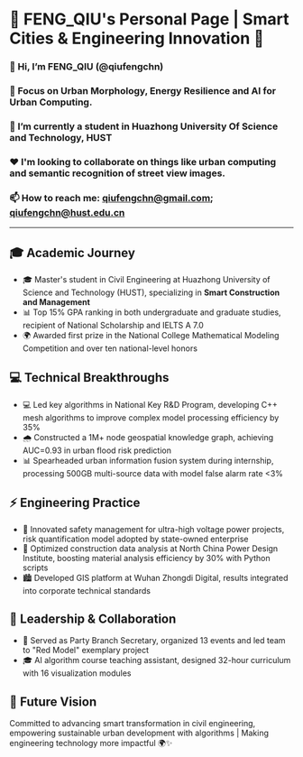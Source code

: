 # 🌟 **FENG_QIU's Personal Page | Smart Cities & Engineering Innovation** 🌟

### 👋 Hi, I’m FENG_QIU (@qiufengchn)
### 👀 Focus on Urban Morphology, Energy Resilience and AI for Urban Computing.
### 🌱 I’m currently a student in Huazhong University Of Science and Technology, HUST
### ❤️ I'm looking to collaborate on things like urban computing and semantic recognition of street view images.
### 📫 How to reach me: qiufengchn@gmail.com; qiufengchn@hust.edu.cn

---

## 🎓 **Academic Journey**  
- 🎓 Master's student in Civil Engineering at Huazhong University of Science and Technology (HUST), specializing in **Smart Construction and Management**  
- 📊 Top 15% GPA ranking in both undergraduate and graduate studies, recipient of National Scholarship and IELTS A 7.0  
- 🌍 Awarded first prize in the National College Mathematical Modeling Competition and over ten national-level honors  

## 💻 **Technical Breakthroughs**  
- 💻 Led key algorithms in National Key R&D Program, developing C++ mesh algorithms to improve complex model processing efficiency by 35%  
- 🌧️ Constructed a 1M+ node geospatial knowledge graph, achieving AUC=0.93 in urban flood risk prediction  
- 📊 Spearheaded urban information fusion system during internship, processing 500GB multi-source data with model false alarm rate <3%  

## ⚡ **Engineering Practice**  
- 🚧 Innovated safety management for ultra-high voltage power projects, risk quantification model adopted by state-owned enterprise  
- 📐 Optimized construction data analysis at North China Power Design Institute, boosting material analysis efficiency by 30% with Python scripts  
- 🏙️ Developed GIS platform at Wuhan Zhongdi Digital, results integrated into corporate technical standards  

## 🤝 **Leadership & Collaboration**  
- 🎯 Served as Party Branch Secretary, organized 13 events and led team to "Red Model" exemplary project  
- 🎓 AI algorithm course teaching assistant, designed 32-hour curriculum with 16 visualization modules  

## 🚀 **Future Vision**  
Committed to advancing smart transformation in civil engineering, empowering sustainable urban development with algorithms | Making engineering technology more impactful 🌍✨  

<!---
qiufengchn/qiufengchn is a ✨ special ✨ repository because its `README.md` (this file) appears on your GitHub profile.
You can click the Preview link to take a look at your changes.
--->
